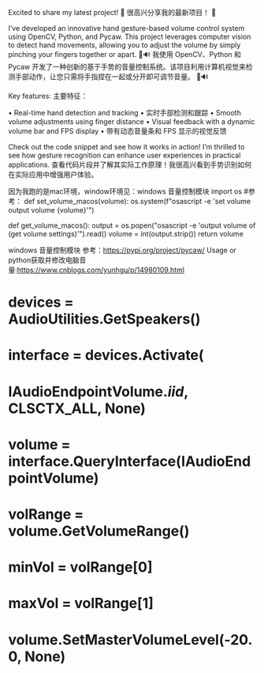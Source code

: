 Excited to share my latest project! 🚀
很高兴分享我的最新项目！ 🚀

I’ve developed an innovative hand gesture-based volume control system using OpenCV, Python, and Pycaw. This project leverages computer vision to detect hand movements, allowing you to adjust the volume by simply pinching your fingers together or apart. 👐🔊
我使用 OpenCV、Python 和 Pycaw 开发了一种创新的基于手势的音量控制系统。该项目利用计算机视觉来检测手部动作，让您只需将手指捏在一起或分开即可调节音量。 👐🔊

Key features: 主要特征：

• Real-time hand detection and tracking
• 实时手部检测和跟踪
• Smooth volume adjustments using finger distance
• Visual feedback with a dynamic volume bar and FPS display
• 带有动态音量条和 FPS 显示的视觉反馈

Check out the code snippet and see how it works in action! I’m thrilled to see how gesture recognition can enhance user experiences in practical applications.
查看代码片段并了解其实际工作原理！我很高兴看到手势识别如何在实际应用中增强用户体验。

因为我跑的是mac环境，window环境见：windows 音量控制模块
import os
#参考：
def set_volume_macos(volume):
    os.system(f"osascript -e 'set volume output volume {volume}'")

def get_volume_macos():
    output = os.popen("osascript -e 'output volume of (get volume settings)'").read()
    volume = int(output.strip())
    return volume


windows 音量控制模块 参考：https://pypi.org/project/pycaw/ Usage
or python获取并修改电脑音量:https://www.cnblogs.com/yunhgu/p/14980109.html
# devices = AudioUtilities.GetSpeakers()
# interface = devices.Activate(
#     IAudioEndpointVolume._iid_, CLSCTX_ALL, None)
# volume = interface.QueryInterface(IAudioEndpointVolume)
#
# volRange = volume.GetVolumeRange()
# minVol = volRange[0]
# maxVol = volRange[1]
# volume.SetMasterVolumeLevel(-20.0, None)

